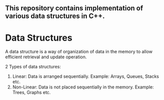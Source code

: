 ##  This repository contains implementation of various data structures in C++.

# Data Structures

A data structure is a way of organization of data in the memory to allow efficient retrieval and update operation.

2 Types of data structures:
1. Linear: Data is arranged sequentially.
Example: Arrays, Queues, Stacks etc.
2. Non-Linear: Data is not placed sequentially in the memory.
Example: Trees, Graphs etc.



